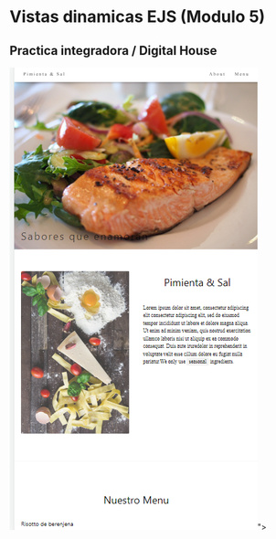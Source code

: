 # Vistas dinamicas EJS (Modulo 5)
## Practica integradora / Digital House 

<img src="https://github.com/YonPalac1/pimienta_y_sal/blob/main/preview/img.png?raw=true">">
